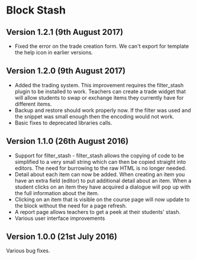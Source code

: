 Block Stash
===========

Version 1.2.1 (9th August 2017)
-------------------------------
* Fixed the error on the trade creation form. We can't export for template the help icon in earlier versions.

Version 1.2.0 (9th August 2017)
-------------------------------
* Added the trading system. This improvement requires the filter_stash plugin to be installed to work. Teachers can create a trade widget that will allow students to swap or exchange items they currently have for different items.
* Backup and restore should work properly now. If the filter was used and the snippet was small enough then the encoding would not work.
* Basic fixes to deprecated libraries calls.

Version 1.1.0 (26th August 2016)
--------------------------------
* Support for filter_stash - filter_stash allows the copying of code to be simplified to a very small string which can then be copied straight into editors. The need for burrowing to the raw HTML is no longer needed.
* Detail about each item can now be added. When creating an item you have an extra field (editor) to put additional detail about an item. When a student clicks on an item they have acquired a dialogue will pop up with the full information about the item.
* Clicking on an item that is visible on the course page will now update to the block without the need for a page refresh.
* A report page allows teachers to get a peek at their students' stash.
* Various user interface improvements

Version 1.0.0 (21st July 2016)
------------------------------
Various bug fixes.
